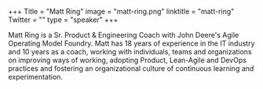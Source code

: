 +++
Title = "Matt Ring"
image = "matt-ring.png"
linktitle = "matt-ring"
Twitter = ""
type = "speaker"
+++

Matt Ring is a Sr. Product & Engineering Coach with John Deere's Agile Operating Model Foundry. Matt has 18 years of experience in the IT industry and 10 years as a coach, working with individuals, teams and organizations on improving ways of working, adopting Product, Lean-Agile and DevOps practices and fostering an organizational culture of continuous learning and experimentation.